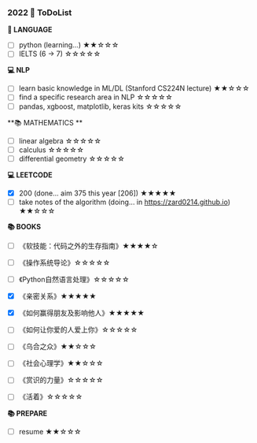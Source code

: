 ### 2022  🚩 ToDoList

**📰 LANGUAGE**

* [ ] python (learning...) ★★☆☆☆
* [ ] IELTS (6 -> 7) ☆☆☆☆☆

**💻 NLP**

* [ ] learn basic knowledge in ML/DL (Stanford CS224N lecture) ★★☆☆☆
* [ ] find a specific research area in NLP ☆☆☆☆☆
* [ ] pandas, xgboost, matplotlib, keras kits  ☆☆☆☆☆

**📚 MATHEMATICS **

* [ ] linear algebra ☆☆☆☆☆
* [ ] calculus ☆☆☆☆☆
* [ ] differential geometry ☆☆☆☆☆ 

**💻 LEETCODE**

* [x] 200 (done... aim 375 this year [206]) ★★★★★
* [ ] take notes of the algorithm (doing... in https://zard0214.github.io) ★★☆☆☆

**📚 BOOKS**

* [ ] 《软技能：代码之外的生存指南》★★★★☆
* [ ] 《操作系统导论》☆☆☆☆☆
* [ ] 《Python自然语言处理》☆☆☆☆☆
* [x] 《亲密关系》★★★★★
* [x] 《如何赢得朋友及影响他人》★★★★★
* [ ] 《如何让你爱的人爱上你》☆☆☆☆☆
* [ ] 《乌合之众》★★☆☆☆
* [ ] 《社会心理学》★★☆☆☆
* [ ] 《赏识的力量》☆☆☆☆☆
* [ ] 《活着》☆☆☆☆☆


**📚 PREPARE**

* [ ] resume ★★☆☆☆


